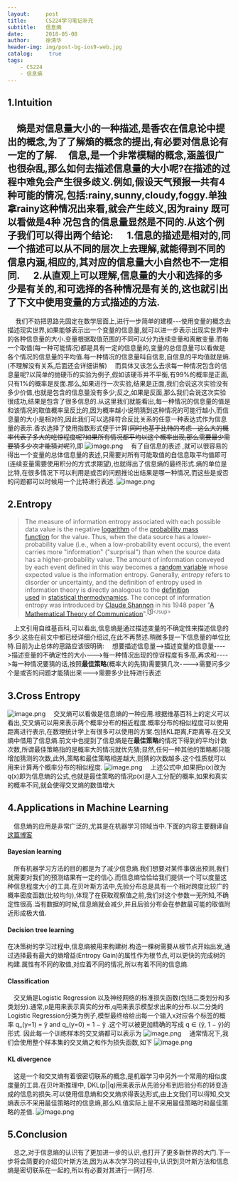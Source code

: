 ```yaml
---
layout:     post
title:      CS224学习笔记补充
subtitle:   信息熵
date:       2018-05-08
author:     徐清华
header-img: img/post-bg-ios9-web.jpg
catalog: 	 true
tags:
    - CS224
    - 信息熵
---
```

1.Intuition
--
&emsp;熵是对信息量大小的一种描述,是香农在信息论中提出的概念,为了了解熵的概念的提出,有必要对信息论有一定的了解.
&emsp;信息,是一个非常模糊的概念,涵盖很广也很杂乱,那么如何去描述信息量的大小呢?在描述的过程中难免会产生很多歧义.例如,假设天气预报一共有4种可能的情况,包括:rainy,sunny,cloudy,foggy.单独拿rainy这种情况出来看,就会产生歧义,因为rainy 既可以看做是4种    况包含的信息量显然是不同的.从这个例子我们可以得出两个结论:
&emsp; 1.信息的描述是相对的,同一个描述可以从不同的层次上去理解,就能得到不同的信息内涵,相应的,其对应的信息量大小自然也不一定相同.
&emsp; 2.从直观上可以理解,信息量的大小和选择的多少是有关的,和可选择的各种情况是有关的,这也就引出了下文中使用变量的方式描述的方法.
----
&emsp; 我们不妨把思路先固定在数学层面上,进行一步简单的建模---使用变量的概念去描述现实世界,如果能够表示出一个变量的信息量,就可以进一步表示出现实世界中的各种信息量的大小.变量根据取值范围的不同可以分为连续变量和离散变量.而每一个取值(每一种可能情况)都是具有一定的信息量的,变量的总信息量可以看做是各个情况的信息量的平均值.每一种情况的信息量叫自信息,自信息的平均值就是熵.(不理解没有关系,后面还会详细讲解)
&emsp;而具体又该怎么去求每一种情况包含的信息量呢?以简单的抛硬币的实验为例子,假如该硬币并不平衡,有99%的概率是正面,只有1%的概率是反面.那么,如果进行一次实验,结果是正面,我们会说这次实验没有多少价值,也就是包含的信息量没有多少;反之,如果是反面,那么我们会说这次实验很成功,结果是包含了很多信息的.从这里我们就能看出,每一种情况的信息量的值是和该情况的取值概率呈反比的,因为概率越小说明猜到这种情况的可能行越小,而信息量的大小是相对的,因此我们可以选择符合反比关系的任意一种表达式作为信息量的表示.香农选择了使用指数形式便于计算(~~同时也基于比特的考虑--这么大的概率代表了多大的吃惊程度呢?如果所有情况都平均以这个概率出现,那么需要最少需要猜多少次才能猜对呢?~~),即
![image.png](https://upload-images.jianshu.io/upload_images/12011882-7da98dcde2d42fba.png?imageMogr2/auto-orient/strip%7CimageView2/2/w/1240)
&emsp;有了自信息的表述 ,就可以很容易的得出一个变量的总体信息量的表述,只需要对所有可能取值的自信息取平均值即可(连续变量需要使用积分的方式求期望),也就得出了信息熵的最终形式.熵的单位是比特,在很多情况下可以利用是或否的问题推论出结果是哪一种情况,而这些是或否的问题都可以时候用一个比特进行表述.
![image.png](https://upload-images.jianshu.io/upload_images/12011882-3a919dc9c456b75c.png?imageMogr2/auto-orient/strip%7CimageView2/2/w/1240)

2.Entropy
--
>The measure of information entropy associated with each possible data value is the negative [logarithm](https://en.wikipedia.org/wiki/Logarithm "Logarithm") of the [probability mass function](https://en.wikipedia.org/wiki/Probability_mass_function "Probability mass function") for the value. Thus, when the data source has a lower-probability value (i.e., when a low-probability event occurs), the event carries more "information" ("surprisal") than when the source data has a higher-probability value. The amount of information conveyed by each event defined in this way becomes a [random variable](https://en.wikipedia.org/wiki/Random_variable "Random variable") whose expected value is the information entropy. Generally, *entropy* refers to disorder or uncertainty, and the definition of entropy used in information theory is directly analogous to the [definition used](https://en.wikipedia.org/wiki/Entropy_(statistical_thermodynamics) "Entropy (statistical thermodynamics)") in [statistical thermodynamics](https://en.wikipedia.org/wiki/Statistical_thermodynamics "Statistical thermodynamics"). The concept of information entropy was introduced by [Claude Shannon](https://en.wikipedia.org/wiki/Claude_Shannon "Claude Shannon") in his 1948 paper "[A Mathematical Theory of Communication](https://en.wikipedia.org/wiki/A_Mathematical_Theory_of_Communication "A Mathematical Theory of Communication")".<sup>[[1]](https://en.wikipedia.org/wiki/Entropy_(information_theory)#cite_note-shannonPaper-1)</sup>

&emsp;上文引用自维基百科,可以看出,信息熵是通过描述变量的不确定性来描述信息的多少.这些在前文中都已经详细介绍过,在此不再赘述.稍微多提一下信息量的单位比特.目前为止总体的思路应该很明确:
&emsp;想要描述信息量-->描述变量的信息量---->描述变量的不确定性的大小--->每一种情况出现的惊讶程度有多高,再求和---->每一种情况要猜的话,按照**最佳策略**(概率大的先猜)需要猜几次---->需要问多少个是或否的问题才能猜出来--->需要多少比特进行表述

3.Cross Entropy
--
![image.png](https://upload-images.jianshu.io/upload_images/12011882-5a7714ce6683b9ad.png?imageMogr2/auto-orient/strip%7CimageView2/2/w/1240)
&emsp;交叉熵可以看做是信息熵的一种应用.根据维基百科上的定义可以看出,交叉熵可以用来表示两个概率分布的相近程度.概率分布的相似程度可以使用距离进行表示,在数理统计学上有很多可以使用的方案.包括KL距离,F距离等.在交叉熵中借用了信息熵.前文中也提到了信息熵是在**最佳策略**的情况下得到的平均计数次数,所谓最佳策略指的是概率大的情况就优先猜;显然,任何一种其他的策略都只能增加猜测的次数,此外,策略和最佳策略相差越大,则猜的次数越多.这个性质就可以用来计算两个概率分布的相似程度.
![image.png](https://upload-images.jianshu.io/upload_images/12011882-52a819d59307d87c.png?imageMogr2/auto-orient/strip%7CimageView2/2/w/1240)
&emsp;上述公式中,如果把p(x)改为q(x)即为信息熵的公式,也就是最佳策略的情况p(x)是人工分配的概率,如果和真实的概率不同,就会使得交叉熵的数值增大

4.Applications in Machine Learning
--
&emsp;信息熵的应用是非常广泛的,尤其是在机器学习领域当中.下面的内容主要翻译自[这篇博客](https://medium.com/swlh/shannon-entropy-in-the-context-of-machine-learning-and-ai-24aee2709e32)
#### Bayesian learning
&emsp;所有机器学习方法的目的都是为了减少信息熵.我们想要对某件事做出预测,我们就需要对我们的预测结果有一定的信心.而信息熵恰恰给我们提供一个可以度量这种信息程度大小的工具.在贝叶斯方法中,先验分布总是具有一个相对跨度比较广的概率密度函数(比较均匀),体现了在获取观察值之前,我们对这个参数一无所知,不确定性很高.当有数据的时候,信息熵就会减少,并且后验分布会在参数最可能的取值附近形成极大值.

#### Decision tree learning
在决策树的学习过程中,信息熵被用来构建树.构造一棵树需要从根节点开始出发,通过选择最有最大的熵增益(Entropy Gain)的属性作为根节点,可以更快的完成树的构建.属性有不同的取值,对应着不同的情况,所以有着不同的信息熵.
#### Classification
&emsp;交叉熵是Logistic Regression 以及神经网络的标准损失函数(包括二类划分和多类划分).通常,p是用来表示真实的分布,q用来表示模型求出来的分布.以二分类的Logistic Regression分类为例子,模型最终给给出每一个输入x对应各个标签的概率 q_(y=1) = ŷ and q_(y=0) = 1 − ŷ  .这个可以被更加精确的写成 q ∈ {ŷ, 1 − ŷ}的形式. 因此每一个训练样本的交叉熵都可以表示为
![image.png](https://upload-images.jianshu.io/upload_images/12011882-b7047cbdbb112628.png?imageMogr2/auto-orient/strip%7CimageView2/2/w/1240)
&emsp;通常情况下,我们会使用整个样本集的交叉熵之和作为损失函数,如下
![image.png](https://upload-images.jianshu.io/upload_images/12011882-b45dc9f67b1b0c6f.png?imageMogr2/auto-orient/strip%7CimageView2/2/w/1240)

#### KL divergence
&emsp;这是一个和交叉熵有着很密切联系的概念,是机器学习中另外一个常用的相似度度量的工具.在贝叶斯推理中, DKL(p||q)用来表示从先验分布到后验分布的转变造成的信息的损失.可以使用信息熵和交叉熵求得表达形式,由上文我们可以得知,交叉熵表示不采用最佳策略时的信息熵,那么KL值实际上是不采用最佳策略时和最佳策略的差值.
![image.png](https://upload-images.jianshu.io/upload_images/12011882-987d36d6a4f5cf3e.png?imageMogr2/auto-orient/strip%7CimageView2/2/w/1240)

5.Conclusion
--
&emsp;总之,对于信息熵的认识有了更加进一步的认识,也打开了更多新世界的大门.下一步将会简要的介绍贝叶斯方法,因为从本次学习的过程中,认识到贝叶斯方法和信息熵是密切联系在一起的,所以有必要对其进行一网打尽.



